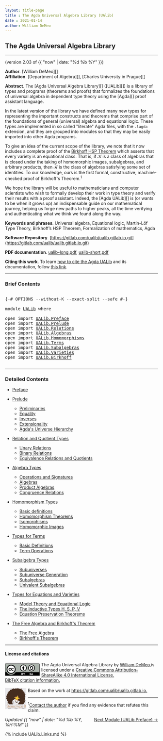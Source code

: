 ```yaml
---
layout: title-page
title : The Agda Universal Algebra Library (UAlib)
date : 2021-01-14
author: William DeMeo
---
```


<!--

FILE      : UALib.lagda
AUTHOR    : William DeMeo  <williamdemeo@gmail.com>
DATED     : 14 Jan 2021
UPDATED   : 15 Jan 2021
COPYRIGHT : (c) 2021 William DeMeo

[The Agda Universal Algebra Library](UALib.html)

LICENSE:

The software in this file is subject to the GNU General Public License v3.0.

See the LICENSE file at https://gitlab.com/ualib/ualib.gitlab.io/-/blob/master/LICENSE

The text other than software is copyright of the author. It can be
used for scholarly purposes subject to the usual academic conventions
of citation.

* The *.lagda files are not meant to be read by people, but rather to be
  type-checked by the Agda proof assistant and to automatically generate html files
  (which are meant to be read by people).

* This is done with the generatehtml file to generate markdown and html files from the
  literate Agda (.lagda) files, and then using jekyll to convert markdown into html.

-->

## <a id="ualib">The Agda Universal Algebra Library</a>

---------------------------------------------------------------------------------

(version 2.03 of {{ "now" | date: "%d %b %Y" }})

**Author**. [William DeMeo][]  
**Affiliation**. [Department of Algebra][], [Charles University in Prague][]

**Abstract**. The [Agda Universal Algebra Library][] ([UALib][]) is a library of types and programs (theorems and proofs) that formalizes the foundations of universal algebra in dependent type theory using the [Agda][] proof assistant language.

In the latest version of the library we have defined many new types for representing the important constructs and theorems that comprise part of the foundations of general (universal) algebra and equational logic. These types are implemented in so called "literate" Agda files, with the `.lagda` extension, and they are grouped into modules so that they may be easily imported into other Agda programs.

To give an idea of the current scope of the library, we note that it now includes a complete proof of the [Birkhoff HSP Theorem](UALib.Birkhoff.Theorem.html) which asserts that every variety is an equational class.  That is, if 𝒦 is a class of algebras that is closed under the taking of homomorphic images, subalgebras, and arbitrary products, then 𝒦 is the class of algebras satisfying some set of identities. To our knowledge, ours is the first formal, constructive, machine-checked proof of Birkhoff's Theorem.<span class="footnote"><sup>1</sup></span>

We hope the library will be useful to mathematicians and computer scientists who wish to formally develop their work in type theory and verify their results with a proof assistant. Indeed, the [Agda UALib][] is (or wants to be when it grows up) an indispensable guide on our mathematical journey, helping us forge new paths to higher peaks, all the time verifying and authenticating what we think we found along the way.

**Keywords and phrases**. Universal algebra, Equational logic, Martin-Löf Type Theory, Birkhoff’s HSP Theorem, Formalization of mathematics, Agda

**Software Repository**. [https://gitlab.com/ualib/ualib.gitlab.io.git](https://gitlab.com/ualib/ualib.gitlab.io.git)

**PDF documentation**. [ualib-long.pdf](ualib-long.pdf), [ualib-short.pdf](ualib-short.pdf)

**Citing this work**. To learn [how to cite the Agda UALib](UALib.Preface.html#how-to-cite-the-agda-ualib) and its documentation, follow [this link](UALib.Preface.html#how-to-cite-the-agda-ualib).

--------------------------------

### <a id="brief-contents"></a> Brief Contents

<pre class="Agda">

<a id="3624" class="Symbol">{-#</a> <a id="3628" class="Keyword">OPTIONS</a> <a id="3636" class="Pragma">--without-K</a> <a id="3648" class="Pragma">--exact-split</a> <a id="3662" class="Pragma">--safe</a> <a id="3669" class="Symbol">#-}</a>

<a id="3674" class="Keyword">module</a> <a id="3681" href="UALib.html" class="Module">UALib</a> <a id="3687" class="Keyword">where</a>

<a id="3694" class="Keyword">open</a> <a id="3699" class="Keyword">import</a> <a id="3706" href="UALib.Preface.html" class="Module">UALib.Preface</a>
<a id="3720" class="Keyword">open</a> <a id="3725" class="Keyword">import</a> <a id="3732" href="UALib.Prelude.html" class="Module">UALib.Prelude</a>
<a id="3746" class="Keyword">open</a> <a id="3751" class="Keyword">import</a> <a id="3758" href="UALib.Relations.html" class="Module">UALib.Relations</a>
<a id="3774" class="Keyword">open</a> <a id="3779" class="Keyword">import</a> <a id="3786" href="UALib.Algebras.html" class="Module">UALib.Algebras</a>
<a id="3801" class="Keyword">open</a> <a id="3806" class="Keyword">import</a> <a id="3813" href="UALib.Homomorphisms.html" class="Module">UALib.Homomorphisms</a>
<a id="3833" class="Keyword">open</a> <a id="3838" class="Keyword">import</a> <a id="3845" href="UALib.Terms.html" class="Module">UALib.Terms</a>
<a id="3857" class="Keyword">open</a> <a id="3862" class="Keyword">import</a> <a id="3869" href="UALib.Subalgebras.html" class="Module">UALib.Subalgebras</a>
<a id="3887" class="Keyword">open</a> <a id="3892" class="Keyword">import</a> <a id="3899" href="UALib.Varieties.html" class="Module">UALib.Varieties</a>
<a id="3915" class="Keyword">open</a> <a id="3920" class="Keyword">import</a> <a id="3927" href="UALib.Birkhoff.html" class="Module">UALib.Birkhoff</a>

</pre>

-------------------------------------------

### <a id="detailed-contents"></a> Detailed Contents

- [Preface](UALib.Preface.html)

- [Prelude](UALib.Prelude.html)
  - [Preliminaries](UALib.Prelude.Preliminaries.html)
  - [Equality](UALib.Prelude.Equality.html)
  - [Inverses](UALib.Prelude.Inverses.html)
  - [Extensionality](UALib.Prelude.Extensionality.html)
  - [Agda's Universe Hierarchy](UALib.Prelude.Lifts.html)

- [Relation and Quotient Types](UALib.Relations.html)
  - [Unary Relations](UALib.Relations.Unary.html)
  - [Binary Relations](UALib.Relations.Binary.html)
  - [Equivalence Relations and Quotients](UALib.Relations.Quotients.html)

- [Algebra Types](UALib.Algebras.html)
  - [Operations and Signatures](UALib.Algebras.Signatures.html)
  - [Algebras](UALib.Algebras.Algebras.html)
  - [Product Algebras](UALib.Algebras.Products.html)
  - [Congruence Relations](UALib.Algebras.Congruences.html)

- [Homomorphism Types](UALib.Homomorphisms.html)
  - [Basic definitions](UALib.Homomorphisms.Basic.html)
  - [Homomorphism Theorems](UALib.Homomorphisms.Noether.html)
  - [Isomorphisms](UALib.Homomorphisms.Isomorphisms.html)
  - [Homomorphic Images](UALib.Homomorphisms.HomomorphicImages.html)

- [Types for Terms](UALib.Terms.html)
  - [Basic Definitions](UALib.Terms.Basic.html)
  - [Term Operations](UALib.Terms.Operations.html)

- [Subalgebra Types](UALib.Subalgebras.html)
  - [Subuniverses](UALib.Subalgebras.Subuniverses.html)
  - [Subuniverse Generation](UALib.Subalgebras.Generation.html)
  - [Subalgebras](UALib.Subalgebras.Subalgebras)
  - [Univalent Subalgebras](UALib.Subalgebras.Univalent.html)

- [Types for Equations and Varieties](UALib.Varieties.html)
  - [Model Theory and Equational Logic](UALib.Varieties.EquationalLogic.html)
  - [The Inductive Types H, S, P, V](UALib.Varieties.Varieties.html)
  - [Equation Preservation Theorems](UALib.Varieties.Preservation.html)

- [The Free Algebra and Birkhoff's Theorem](UALib.Birkhoff.html)
  - [The Free Algebra](UALib.Birkhoff.FreeAlgebra.html)
  - [Birkhoff's Theorem](UALib.Birkhoff.HSPTheorem.html)

---------------------------------------

#### License and citations

<a rel="license" href="http://creativecommons.org/licenses/by-sa/4.0/">
  <img alt="Creative Commons License" style="border-width:0; float: left; padding:5px 5px 0px 0px" height='40' src="css/by-sa.svg" />
  <!-- <img alt="Creative Commons License" style="border-width:0; float: left; padding:5px 5px 0px 0px" height='40' src="https://i.creativecommons.org/l/by-sa/4.0/88x31.png" /> -->
</a>
<span xmlns:dct="http://purl.org/dc/terms/" property="dct:title">
  The Agda Universal Algebra Library
</span> by
<a xmlns:cc="http://creativecommons.org/ns#" href="https://williamdemeo.gitlab.io/" property="cc:attributionName" rel="cc:attributionURL">
  William DeMeo
</a>
is licensed under a
<a rel="license" href="http://creativecommons.org/licenses/by-sa/4.0/">
  Creative Commons Attribution-ShareAlike 4.0 International License.
</a>
<br />
<a href="https://ualib.gitlab.io/UALib.Preface.html#how-to-cite-the-agda-ualib">BibTeX citation information.</a>
<br />
<br />
<a href="https://stereotypeb.gitlab.io"><img alt="stereotypeb" style="border-width:0; float: left; padding:0px 5px 0px 0px;" width='70' src="css/stereotypeb-avatar.png" /></a>
Based on the work at
<a xmlns:dct="http://purl.org/dc/terms/" href="https://gitlab.com/ualib/ualib.gitlab.io" rel="dct:source">
  https://gitlab.com/ualib/ualib.gitlab.io.
</a>

---------------------------------

<span class="footnote"><sup>1</sup>[Contact the author](mailto:williamdemeo@gmail.com) if you find any evidence that refutes this claim.</span>

<p></p>

<span style="float:right;">[Next Module (UALib.Preface) →](UALib.Preface.html)</span>


<div class="container">
<p>
<i>Updated {{ "now" | date: "%d %b %Y, %H:%M" }}</i>
</p>
</div>


{% include UALib.Links.md %}

